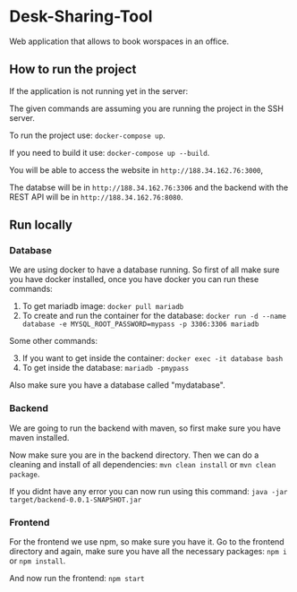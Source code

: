 # Desk-Sharing-Tool

Web application that allows to book worspaces in an office.

## How to run the project

If the application is not running yet in the server:

The given commands are assuming you are running the project in the SSH server.

To run the project use: `docker-compose up`.

If you need to build it use: `docker-compose up --build`.

You will be able to access the website in `http://188.34.162.76:3000`,

The databse will be in `http://188.34.162.76:3306` and the backend with the REST API will be in `http://188.34.162.76:8080`.


## Run locally

### Database

We are using docker to have a database running. So first of all make sure you have docker installed, once you have docker you can run these commands:

1. To get mariadb image: `docker pull mariadb`
2. To create and run the container for the database: `docker run -d --name database -e MYSQL_ROOT_PASSWORD=mypass -p 3306:3306 mariadb`

Some other commands:

3. If you want to get inside the container: `docker exec -it database bash`
4. To get inside the database: `mariadb -pmypass`

Also make sure you have a database called "mydatabase".

### Backend

We are going to run the backend with maven, so first make sure you have maven installed.

Now make sure you are in the backend directory. Then we can do a cleaning and install of all dependencies: `mvn clean install` or `mvn clean package`.

If you didnt have any error you can now run using this command: `java -jar target/backend-0.0.1-SNAPSHOT.jar `

### Frontend

For the frontend we use npm, so make sure you have it. Go to the frontend directory and again, make sure you have all the necessary packages: `npm i` or `npm install`.

And now run the frontend: `npm start`
